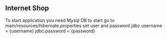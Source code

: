 ## Internet Shop


To start application you need Mysql DB
to start go to main/resources/hibernate.properties
 set user and password
jdbc.username = {username}
jdbc.password = {password}